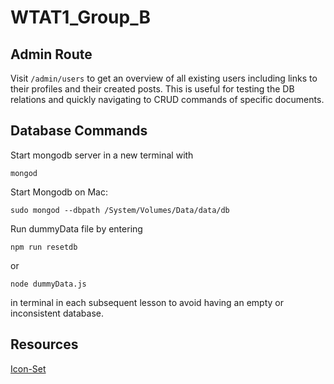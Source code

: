 # WTAT1_Group_B

## Admin Route

Visit `/admin/users` to get an overview of all existing users including links to their profiles and their created posts.
This is useful for testing the DB relations and quickly navigating to CRUD commands of specific documents.

## Database Commands

Start mongodb server in a new terminal with
``` 
mongod 
```


Start Mongodb on Mac: 

```
sudo mongod --dbpath /System/Volumes/Data/data/db
```

Run dummyData file by entering 
```
npm run resetdb
```
or

```
node dummyData.js
```
in terminal in each subsequent lesson to avoid having an empty or inconsistent database.

## Resources

[Icon-Set](https://www.streamlinehq.com/icons/streamline-mini-line)
